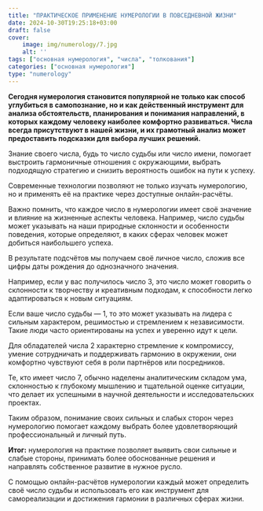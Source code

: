 ```yaml
---
title: "ПРАКТИЧЕСКОЕ ПРИМЕНЕНИЕ НУМЕРОЛОГИИ В ПОВСЕДНЕВНОЙ ЖИЗНИ"
date: 2024-10-30T19:25:18+03:00
draft: false
cover:
    image: img/numerology/7.jpg
    alt: ''
tags: ["основная нумерология", "числа", "толкования"]
categories: ["основная нумерология"]
type: "numerology"
---
```



**Сегодня нумерология становится популярной не только как способ углубиться в самопознание, но и как действенный инструмент для анализа обстоятельств, планирования и понимания направлений, в которых каждому человеку наиболее комфортно развиваться. Числа всегда присутствуют в нашей жизни, и их грамотный анализ может предоставить подсказки для выбора лучших решений.**

Знание своего числа, будь то число судьбы или число имени, помогает выстроить гармоничные отношения с окружающими, выбрать подходящую стратегию и снизить вероятность ошибок на пути к успеху.

Современные технологии позволяют не только изучать нумерологию, но и применять её на практике через доступные онлайн-расчёты.

Важно помнить, что каждое число в нумерологии имеет своё значение и влияние на жизненные аспекты человека. Например, число судьбы может указывать на наши природные склонности и особенности поведения, которые определяют, в каких сферах человек может добиться наибольшего успеха.

В результате подсчётов мы получаем своё личное число, сложив все цифры даты рождения до однозначного значения.

Например, если у вас получилось число 3, это число может говорить о склонности к творчеству и креативным подходам, к способности легко адаптироваться к новым ситуациям.

Если ваше число судьбы — 1, то это может указывать на лидера с сильным характером, решимостью и стремлением к независимости. Такие люди часто ориентированы на успех и уверенно идут к цели.

Для обладателей числа 2 характерно стремление к компромиссу, умение сотрудничать и поддерживать гармонию в окружении, они комфортно чувствуют себя в роли партнёров или посредников.

Те, кто имеет число 7, обычно наделены аналитическим складом ума, склонностью к глубокому мышлению и тщательной оценке ситуации, что делает их успешными в научной деятельности и исследовательских проектах.

Таким образом, понимание своих сильных и слабых сторон через нумерологию помогает каждому выбрать более удовлетворяющий профессиональный и личный путь.

**Итог:** нумерология на практике позволяет выявить свои сильные и слабые стороны, принимать более обоснованные решения и направлять собственное развитие в нужное русло.

С помощью онлайн-расчётов нумерологии каждый может определить своё число судьбы и использовать его как инструмент для самореализации и достижения гармонии в различных сферах жизни.
